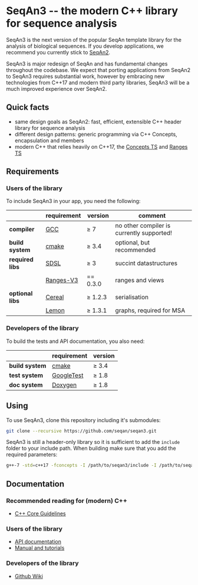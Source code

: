 # SeqAn3 -- the modern C++ library for sequence analysis

SeqAn3 is the next version of the popular SeqAn template library for the analysis of biological sequences. If you develop applications, we recommend you currently stick to [SeqAn2](https://github.com/seqan/seqan).

SeqAn3 is major redesign of SeqAn and has fundamental changes throughout the codebase. We expect that porting applications from SeqAn2 to SeqAn3 requires substantial work, however by embracing new technologies from C++17 and modern third party libraries, SeqAn3 will be a much improved experience over SeqAn2.


## Quick facts

  * same design goals as SeqAn2: fast, efficient, extensible C++ header library for sequence analysis
  * different design patterns: generic programming via C++ Concepts, encapsulation and members
  * modern C++ that relies heavily on C++17, the [Concepts TS](http://www.stroustrup.com/good_concepts.pdf) and [Ranges TS](https://github.com/ericniebler/range-v3)


## Requirements

### Users of the library

To include SeqAn3 in your app, you need the following:

|                   | requirement                                          | version  | comment                                   |
|-------------------|------------------------------------------------------|----------|-------------------------------------------|
|**compiler**       | [GCC](http://gcc.gnu.org)                            | ≥ 7      | no other compiler is currently supported! |
|**build system**   | [cmake](https://cmake.org)                           | ≥ 3.4    | optional, but recommended                 |
|**required libs**  | [SDSL](https://github.com/xxsds/sdsl-lite)           | ≥ 3      | succint datastructures                    |
|                   | [Ranges-V3](https://github.com/ericniebler/range-v3) | == 0.3.0 | ranges and views                          |
|**optional libs**  | [Cereal](https://github.com/USCiLab/cereal)          | ≥ 1.2.3  | serialisation                             |
|                   | [Lemon](http://lemon.cs.elte.hu)                     | ≥ 1.3.1  | graphs, required for MSA                  |

### Developers of the library

To build the tests and API documentation, you also need:

|                   | requirement                                          | version  |
|-------------------|------------------------------------------------------|----------|
|**build system**   | [cmake](https://cmake.org)                           | ≥ 3.4    |
|**test system**    | [GoogleTest](https://github.com/google/googletest)   | ≥ 1.8    | 
|**doc system**     | [Doxygen](https://github.com/doxygen/doxygen)        | ≥ 1.8    |

## Using

To use SeqAn3, clone this repository including it's submodules:

```sh
git clone --recursive https://github.com/seqan/seqan3.git
```

SeqAn3 is still a header-only library so it is sufficient to add the `include` folder to your include path. When building make sure that you add the required parameters:

```sh
g++-7 -std=c++17 -fconcepts -I /path/to/seqan3/include -I /path/to/seqan3/range-v3/include -I /path/to/seqan3/sdsl-lite/include myfile.cpp
```

## Documentation

### Recommended reading for (modern) C++

  * [C++ Core Guidelines](https://github.com/isocpp/CppCoreGuidelines/blob/master/CppCoreGuidelines.md)
  
### Users of the library

  * [API documentation](https://seqan3-api.readthedocs.org)
  * [Manual and tutorials](https://seqan3-manual.readthedocs.org)

  
### Developers of the library

  * [Github Wiki](https://github.com/seqan/seqan3/wiki)
  
